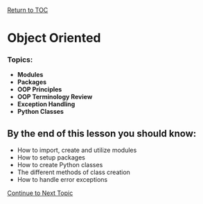 <a href="https://github.com/CyberTrainingUSAF/07-Python-Programming/blob/master/00-Table-of-Contents.md" rel="Return to TOC"> Return to TOC </a>

# Object Oriented

### **Topics:**

* **Modules**
* **Packages**
* **OOP Principles**
* **OOP Terminology Review**
* **Exception Handling**
* **Python Classes**

## By the end of this lesson you should know:

* How to import, create and utilize modules
* How to setup packages
* How to create Python classes
* The different methods of class creation
* How to handle error exceptions

<a href="https://github.com/CyberTrainingUSAF/07-Python-Programming/blob/master/05_oop/01_modules.md" > Continue to Next Topic </a>
